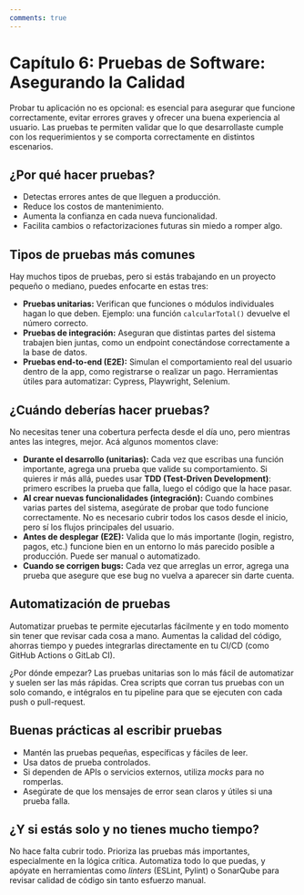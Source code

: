 ```yaml
---
comments: true 
---
```

# Capítulo 6: Pruebas de Software: Asegurando la Calidad

Probar tu aplicación no es opcional: es esencial para asegurar que funcione correctamente, evitar errores graves y ofrecer una buena experiencia al usuario. Las pruebas te permiten validar que lo que desarrollaste cumple con los requerimientos y se comporta correctamente en distintos escenarios.

## ¿Por qué hacer pruebas?

* Detectas errores antes de que lleguen a producción.
* Reduce los costos de mantenimiento.
* Aumenta la confianza en cada nueva funcionalidad.
* Facilita cambios o refactorizaciones futuras sin miedo a romper algo.

## Tipos de pruebas más comunes

Hay muchos tipos de pruebas, pero si estás trabajando en un proyecto pequeño o mediano, puedes enfocarte en estas tres:

* **Pruebas unitarias:** Verifican que funciones o módulos individuales hagan lo que deben. Ejemplo: una función `calcularTotal()` devuelve el número correcto.
* **Pruebas de integración:** Aseguran que distintas partes del sistema trabajen bien juntas, como un endpoint conectándose correctamente a la base de datos.
* **Pruebas end-to-end (E2E):** Simulan el comportamiento real del usuario dentro de la app, como registrarse o realizar un pago. Herramientas útiles para automatizar: Cypress, Playwright, Selenium.

## ¿Cuándo deberías hacer pruebas?

No necesitas tener una cobertura perfecta desde el día uno, pero mientras antes las integres, mejor. Acá algunos momentos clave:

* **Durante el desarrollo (unitarias):** Cada vez que escribas una función importante, agrega una prueba que valide su comportamiento. Si quieres ir más allá, puedes usar **TDD (Test-Driven Development)**: primero escribes la prueba que falla, luego el código que la hace pasar.
* **Al crear nuevas funcionalidades (integración):** Cuando combines varias partes del sistema, asegúrate de probar que todo funcione correctamente. No es necesario cubrir todos los casos desde el inicio, pero sí los flujos principales del usuario.
* **Antes de desplegar (E2E):** Valida que lo más importante (login, registro, pagos, etc.) funcione bien en un entorno lo más parecido posible a producción. Puede ser manual o automatizado.
* **Cuando se corrigen bugs:** Cada vez que arreglas un error, agrega una prueba que asegure que ese bug no vuelva a aparecer sin darte cuenta.

## Automatización de pruebas

Automatizar pruebas te permite ejecutarlas fácilmente y en todo momento sin tener que revisar cada cosa a mano. Aumentas la calidad del código, ahorras tiempo y puedes integrarlas directamente en tu CI/CD (como GitHub Actions o GitLab CI).

¿Por dónde empezar? Las pruebas unitarias son lo más fácil de automatizar y suelen ser las más rápidas. Crea scripts que corran tus pruebas con un solo comando, e intégralos en tu pipeline para que se ejecuten con cada push o pull-request.

## Buenas prácticas al escribir pruebas

* Mantén las pruebas pequeñas, específicas y fáciles de leer.
* Usa datos de prueba controlados.
* Si dependen de APIs o servicios externos, utiliza *mocks* para no romperlas.
* Asegúrate de que los mensajes de error sean claros y útiles si una prueba falla.

## ¿Y si estás solo y no tienes mucho tiempo?

No hace falta cubrir todo. Prioriza las pruebas más importantes, especialmente en la lógica crítica. Automatiza todo lo que puedas, y apóyate en herramientas como *linters* (ESLint, Pylint) o SonarQube para revisar calidad de código sin tanto esfuerzo manual.
